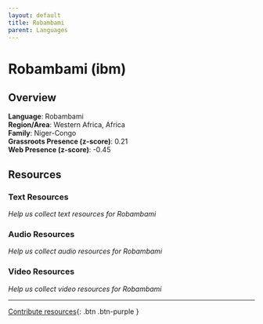 ```yaml
---
layout: default
title: Robambami
parent: Languages
---
```


# Robambami (ibm)

## Overview

**Language**: Robambami  
**Region/Area**: Western Africa, Africa  
**Family**: Niger-Congo  
**Grassroots Presence (z-score)**: 0.21  
**Web Presence (z-score)**: -0.45  

## Resources

### Text Resources
*Help us collect text resources for Robambami*

### Audio Resources
*Help us collect audio resources for Robambami*

### Video Resources
*Help us collect video resources for Robambami*

---

[Contribute resources](https://forms.office.com/e/1SfLJx3u1r){: .btn .btn-purple }
